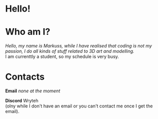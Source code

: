 # Hello!

# Who am I?

*Hello, my name is Markuss, while I have realised that coding is not my passion, I do all kinds of stuff related to 3D art and modelling.*<br>
I am currenttly a student, so my schedule is very busy.
# Contacts

**Email** *none at the moment*

**Discord**  Wryteh<br>(olny while I don't have an email or you can't contact me once I get the email).


